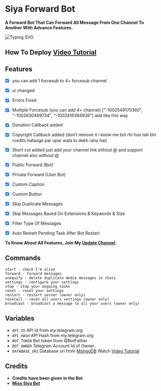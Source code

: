 # Siya Forward Bot

<b>A Forward Bot That Can Forward All Message From One Channel To Another With Advance Features.</b>

![Typing SVG](https://readme-typing-svg.herokuapp.com?font=Fira+Code&pause=1000&width=435&lines=Welcome+to+Siya+Forward+Bot!)

## How To Deploy [Video Tutorial](https://youtu.be/)

## Features

- [x] you can add 1 forcesub to 4+ forcesub channel
- [x] ui changed
- [x] Errors Fixed
- [x] Multiple Forcesub (you can add 4+ channel) ["-1002549170360", "-1002630469734", "-1002416394936"] add like this way
- [x] Donation Callback added
- [x] Copyright Callback added (don't remove it i know me bol rhi hun tab bhi credits hataoge par upar wala to dekh raha hai)
- [x] Short cut added just add your channel link eithout @ and support channel also without @
- [x] Public Forward (Bot)
- [x] Private Forward (User Bot)
- [x] Custom Caption 
- [x] Custom Button
- [x] Skip Duplicate Messages
- [x] Skip Messages Based On Extensions & Keywords & Size
- [x] Filter Type Of Messages
- [x] Auto Restart Pending Task After Bot Restart 


<b>To Know About All Features, Join My <a href='https://t.me/Miss_Siya_Bot'>Update Channel</a>.</b>

## Commands

```
start - check I'm alive 
forward - forward messages
unequify - delete duplicate media messages in chats
settings - configure your settings
stop - stop your ongoing tasks
reset - reset your settings
restart - restart server (owner only)
resetall - reset all users settings (owner only)
broadcast - broadcast a message to all your users (owner only)
```

## Variables

* `API_ID` API Id from my.telegram.org
* `API_HASH` API Hash from my.telegram.org
* `BOT_TOKEN` Bot token from @BotFather
* `BOT_OWNER` Telegram Account Id of Owner.
* `DATABASE_URI` Database uri from [MongoDB](https://mongodb.com) Watch [Video Tutorial](https://youtu.be/)

## Credits

* <b> Credits have been given in the Bot </b>
* <b>[Miss Siya Bot](https://youtube.com/@MissSiyaBot)</b>
